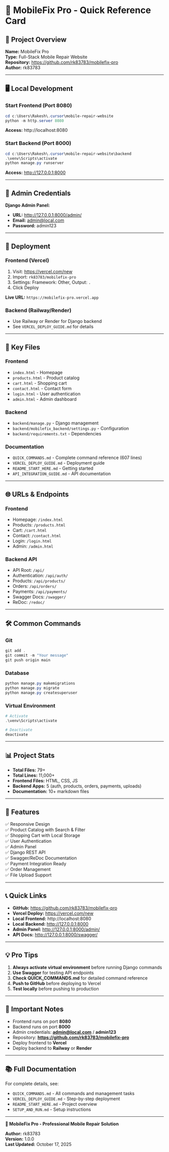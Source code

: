 # 🎯 MobileFix Pro - Quick Reference Card

## 📱 **Project Overview**
**Name:** MobileFix Pro  
**Type:** Full-Stack Mobile Repair Website  
**Repository:** https://github.com/rk83783/mobilefix-pro  
**Author:** rk83783

---

## 🖥️ **Local Development**

### **Start Frontend (Port 8080)**
```powershell
cd c:\Users\Rakesh\.cursor\mobile-repair-website
python -m http.server 8080
```
**Access:** http://localhost:8080

### **Start Backend (Port 8000)**
```powershell
cd c:\Users\Rakesh\.cursor\mobile-repair-website\backend
.\venv\Scripts\activate
python manage.py runserver
```
**Access:** http://127.0.0.1:8000

---

## 🔑 **Admin Credentials**

**Django Admin Panel:**
- **URL:** http://127.0.0.1:8000/admin/
- **Email:** admin@local.com
- **Password:** admin123

---

## 🚀 **Deployment**

### **Frontend (Vercel)**
1. Visit: https://vercel.com/new
2. Import: `rk83783/mobilefix-pro`
3. Settings: Framework: Other, Output: `.`
4. Click Deploy

**Live URL:** `https://mobilefix-pro.vercel.app`

### **Backend (Railway/Render)**
- Use Railway or Render for Django backend
- See `VERCEL_DEPLOY_GUIDE.md` for details

---

## 📂 **Key Files**

### **Frontend**
- `index.html` - Homepage
- `products.html` - Product catalog
- `cart.html` - Shopping cart
- `contact.html` - Contact form
- `login.html` - User authentication
- `admin.html` - Admin dashboard

### **Backend**
- `backend/manage.py` - Django management
- `backend/mobilefix_backend/settings.py` - Configuration
- `backend/requirements.txt` - Dependencies

### **Documentation**
- `QUICK_COMMANDS.md` - Complete command reference (607 lines)
- `VERCEL_DEPLOY_GUIDE.md` - Deployment guide
- `README_START_HERE.md` - Getting started
- `API_INTEGRATION_GUIDE.md` - API documentation

---

## 🌐 **URLs & Endpoints**

### **Frontend**
- Homepage: `/index.html`
- Products: `/products.html`
- Cart: `/cart.html`
- Contact: `/contact.html`
- Login: `/login.html`
- Admin: `/admin.html`

### **Backend API**
- API Root: `/api/`
- Authentication: `/api/auth/`
- Products: `/api/products/`
- Orders: `/api/orders/`
- Payments: `/api/payments/`
- Swagger Docs: `/swagger/`
- ReDoc: `/redoc/`

---

## 🛠️ **Common Commands**

### **Git**
```powershell
git add .
git commit -m "Your message"
git push origin main
```

### **Database**
```powershell
python manage.py makemigrations
python manage.py migrate
python manage.py createsuperuser
```

### **Virtual Environment**
```powershell
# Activate
.\venv\Scripts\activate

# Deactivate
deactivate
```

---

## 📊 **Project Stats**

- **Total Files:** 79+
- **Total Lines:** 11,000+
- **Frontend Files:** HTML, CSS, JS
- **Backend Apps:** 5 (auth, products, orders, payments, uploads)
- **Documentation:** 10+ markdown files

---

## 🎨 **Features**

✅ Responsive Design  
✅ Product Catalog with Search & Filter  
✅ Shopping Cart with Local Storage  
✅ User Authentication  
✅ Admin Panel  
✅ Django REST API  
✅ Swagger/ReDoc Documentation  
✅ Payment Integration Ready  
✅ Order Management  
✅ File Upload Support

---

## 📞 **Quick Links**

- **GitHub:** https://github.com/rk83783/mobilefix-pro
- **Vercel Deploy:** https://vercel.com/new
- **Local Frontend:** http://localhost:8080
- **Local Backend:** http://127.0.0.1:8000
- **Admin Panel:** http://127.0.0.1:8000/admin/
- **API Docs:** http://127.0.0.1:8000/swagger/

---

## 💡 **Pro Tips**

1. **Always activate virtual environment** before running Django commands
2. **Use Swagger** for testing API endpoints
3. **Check QUICK_COMMANDS.md** for detailed command reference
4. **Push to GitHub** before deploying to Vercel
5. **Test locally** before pushing to production

---

## 🚨 **Important Notes**

- Frontend runs on port **8080**
- Backend runs on port **8000**
- Admin credentials: **admin@local.com** / **admin123**
- Repository: **https://github.com/rk83783/mobilefix-pro**
- Deploy frontend to **Vercel**
- Deploy backend to **Railway** or **Render**

---

## 📚 **Full Documentation**

For complete details, see:
- `QUICK_COMMANDS.md` - All commands and management tasks
- `VERCEL_DEPLOY_GUIDE.md` - Step-by-step deployment
- `README_START_HERE.md` - Project overview
- `SETUP_AND_RUN.md` - Setup instructions

---

**🎉 MobileFix Pro - Professional Mobile Repair Solution**

**Author:** rk83783  
**Version:** 1.0.0  
**Last Updated:** October 17, 2025
